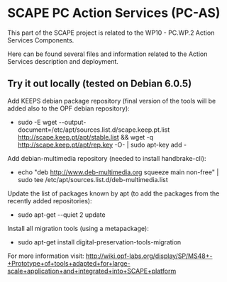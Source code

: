 # SCAPE PC Action Services (PC-AS)

This part of the SCAPE project is related to the WP10 - PC.WP.2 Action Services Components.

Here can be found several files and information related to the Action Services description and deployment.

## Try it out locally (tested on Debian 6.0.5)

Add KEEPS debian package repository (final version of the tools will be added also to the OPF debian repository):

* sudo -E wget --output-document=/etc/apt/sources.list.d/scape.keep.pt.list http://scape.keep.pt/apt/stable.list && wget -q http://scape.keep.pt/apt/rep.key -O- | sudo apt-key add - 

Add debian-multimedia repository (needed to install handbrake-cli):

* echo "deb http://www.deb-multimedia.org squeeze main non-free" | sudo tee /etc/apt/sources.list.d/deb-multimedia.list

Update the list of packages known by apt (to add the packages from the recently added repositories):

* sudo apt-get --quiet 2 update

Install all migration tools (using a metapackage):

* sudo apt-get install digital-preservation-tools-migration


For more information visit: http://wiki.opf-labs.org/display/SP/MS48+-+Prototype+of+tools+adapted+for+large-scale+application+and+integrated+into+SCAPE+platform
